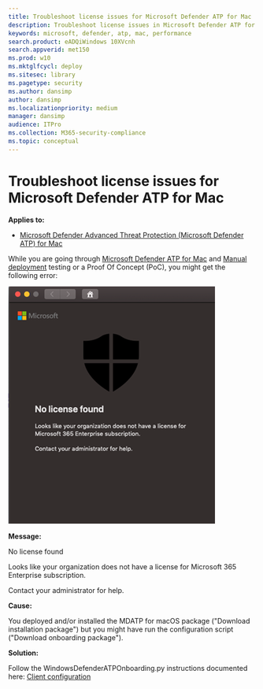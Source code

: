 ```yaml
---
title: Troubleshoot license issues for Microsoft Defender ATP for Mac
description: Troubleshoot license issues in Microsoft Defender ATP for Mac.
keywords: microsoft, defender, atp, mac, performance
search.product: eADQiWindows 10XVcnh
search.appverid: met150
ms.prod: w10
ms.mktglfcycl: deploy
ms.sitesec: library
ms.pagetype: security
ms.author: dansimp
author: dansimp
ms.localizationpriority: medium
manager: dansimp
audience: ITPro
ms.collection: M365-security-compliance 
ms.topic: conceptual
---
```


# Troubleshoot license issues for Microsoft Defender ATP for Mac

**Applies to:**

- [Microsoft Defender Advanced Threat Protection (Microsoft Defender ATP) for Mac](microsoft-defender-atp-mac.md)

While you are going through [Microsoft Defender ATP for Mac](microsoft-defender-atp-mac.md) and [Manual deployment](mac-install-manually.md) testing or a Proof Of Concept (PoC), you might get the following error:

![Image of license error](images/no-license-found.png)

**Message:** 

No license found

Looks like your organization does not have a license for Microsoft 365 Enterprise subscription.

Contact your administrator for help.

**Cause:** 

You deployed and/or installed the MDATP for macOS package ("Download installation package") but you might have run the configuration script ("Download onboarding package").

**Solution:**

Follow the WindowsDefenderATPOnboarding.py instructions documented here:
[Client configuration](mac-install-manually.md#client-configuration)

